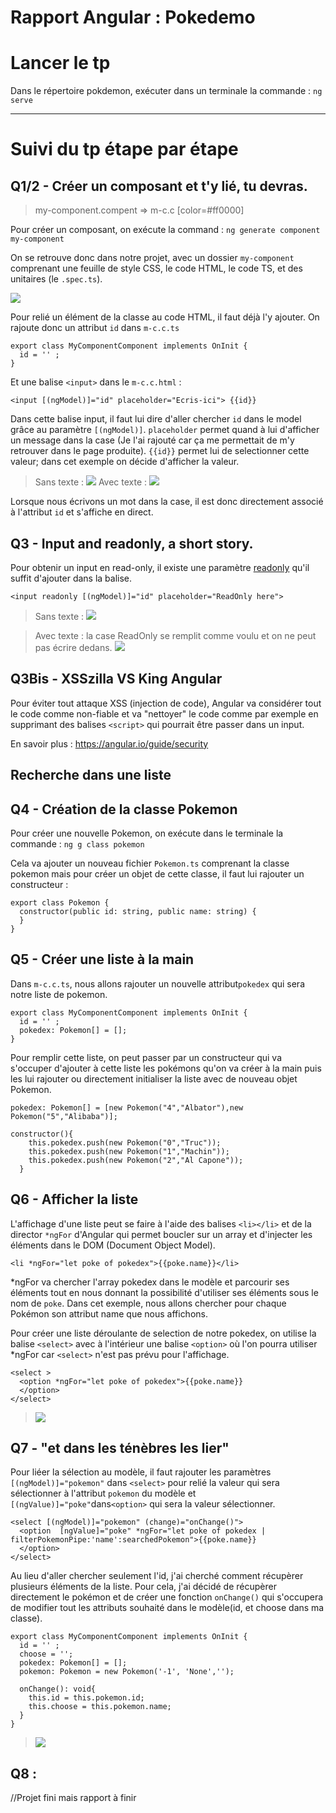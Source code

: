 # Rapport Angular : Pokedemo

# Lancer le tp
Dans le répertoire pokdemon, exécuter dans un terminale la commande :
`ng serve`


---

# Suivi du tp étape par étape

## Q1/2 - Créer un composant et t'y lié, tu devras.
>my-component.compent => m-c.c [color=#ff0000]

Pour créer un composant, on exécute la command :
`ng generate component my-component`

On se retrouve donc dans notre projet, avec un dossier ``my-component`` comprenant une feuille de style CSS, le code HTML, le code TS, et des unitaires (le ``.spec.ts``).

![](https://i.imgur.com/s6pWhrm.png)


Pour relié un élément de la classe au code HTML, il faut déjà l'y ajouter. 
On rajoute donc un attribut ``id`` dans ``m-c.c.ts``
```javascript= 
export class MyComponentComponent implements OnInit {
  id = '' ;
}
```

Et une balise ``<input>`` dans le ``m-c.c.html`` :

```htmlmixed=
<input [(ngModel)]="id" placeholder="Ecris-ici"> {{id}}
```

Dans cette balise input, il faut lui dire d'aller chercher ``id`` dans le model grâce au paramètre ``[(ngModel)]``. ``placeholder`` permet quand à lui d'afficher un message dans la case (Je l'ai rajouté car ça me permettait de m'y retrouver dans le page produite). ``{{id}}`` permet lui de selectionner cette valeur; dans cet exemple on décide d'afficher la valeur.
> Sans texte :
![](https://i.imgur.com/T61Et8w.png)
> Avec texte : 
![](https://i.imgur.com/E9GteME.png)


Lorsque nous écrivons un mot dans la case, il est donc directement associé à l'attribut ``id`` et s'affiche en direct.

## Q3 - Input and readonly, a short story.

Pour obtenir un input en read-only, il existe une paramètre [readonly](https://www.w3schools.com/tags/att_input_readonly.asp) qu'il suffit d'ajouter dans la balise.
```htmlmixed=
<input readonly [(ngModel)]="id" placeholder="ReadOnly here">
```
>Sans texte : 
![](https://i.imgur.com/68McU5n.png)

>Avec texte : la case ReadOnly se remplit comme voulu et on ne peut pas écrire dedans.
>![](https://i.imgur.com/rbJUBTS.png)

## Q3Bis - XSSzilla VS King Angular

Pour éviter tout attaque XSS (injection de code), Angular va considérer tout le code comme non-fiable et va "nettoyer" le code comme par exemple en supprimant des balises ``<script>`` qui pourrait être passer dans un input.

En savoir plus : https://angular.io/guide/security

## Recherche dans une liste

## Q4 - Création de la classe Pokemon

Pour créer une nouvelle Pokemon, on exécute dans le terminale la commande : 
``ng g class pokemon``

Cela va ajouter un nouveau fichier ``Pokemon.ts`` comprenant la classe pokemon mais pour créer un objet de cette classe, il faut lui rajouter un constructeur : 

```javascript=
export class Pokemon {
  constructor(public id: string, public name: string) {
  }
}
```

## Q5 - Créer une liste à la main

Dans ``m-c.c.ts``, nous allons rajouter un nouvelle attribut``pokedex`` qui sera notre liste de pokemon.


```javascript=
export class MyComponentComponent implements OnInit {
  id = '' ;
  pokedex: Pokemon[] = [];
}
```

Pour remplir cette liste, on peut passer par un constructeur qui va s'occuper d'ajouter à cette liste les pokémons qu'on va créer à la main puis les lui rajouter ou directement initialiser la liste avec de nouveau objet Pokemon.

```javascript=
pokedex: Pokemon[] = [new Pokemon("4","Albator"),new Pokemon("5","Alibaba")];

constructor(){
    this.pokedex.push(new Pokemon("0","Truc"));
    this.pokedex.push(new Pokemon("1","Machin"));
    this.pokedex.push(new Pokemon("2","Al Capone"));
  }
```

## Q6 - Afficher la liste

L'affichage d'une liste peut se faire à l'aide des balises ``<li></li>`` et de la director ``*ngFor`` d'Angular qui permet boucler sur un array et d'injecter les éléments dans le DOM (Document Object Model).

```htmlmixed=
<li *ngFor="let poke of pokedex">{{poke.name}}</li>
```

*ngFor va chercher l'array pokedex dans le modèle et parcourir ses éléments tout en nous donnant la possibilité d'utiliser ses éléments sous le nom de ``poke``. Dans cet exemple, nous allons chercher pour chaque Pokémon son attribut name que nous affichons.

Pour créer une liste déroulante de selection de notre pokedex, on utilise la balise ``<select>`` avec à l'intérieur une balise `<option>` où l'on pourra utiliser \*ngFor car `<select>` n'est pas prévu pour l'affichage.
```htmlmixed= 
<select >
  <option *ngFor="let poke of pokedex">{{poke.name}}
  </option>
</select>
```
> ![](https://i.imgur.com/ztvEyCr.png)



## Q7 - "et dans les ténèbres les lier"

Pour liéer la sélection au modèle, il faut rajouter les paramètres `[(ngModel)]="pokemon"` dans `<select>` pour relié la valeur qui sera sélectionner à l'attribut ``pokemon`` du modèle et `[(ngValue)]="poke"`dans``<option>`` qui sera la valeur sélectionner.

```htmlmixed=
<select [(ngModel)]="pokemon" (change)="onChange()">
  <option  [ngValue]="poke" *ngFor="let poke of pokedex | filterPokemonPipe:'name':searchedPokemon">{{poke.name}}
  </option>
</select>
```

Au lieu d'aller chercher seulement l'id, j'ai cherché comment récupèrer plusieurs éléments de la liste. Pour cela, j'ai décidé de récupèrer directement le pokémon et de créer une fonction `onChange()` qui s'occupera de modifier tout les attributs souhaité dans le modèle(id, et choose dans ma classe).

```javascript=
export class MyComponentComponent implements OnInit {
  id = '' ;
  choose = '';
  pokedex: Pokemon[] = [];
  pokemon: Pokemon = new Pokemon('-1', 'None','');
  
  onChange(): void{
    this.id = this.pokemon.id;
    this.choose = this.pokemon.name;
  }
}
```
> ![](https://i.imgur.com/B2UCQBp.png)


## Q8 : 

//Projet fini mais rapport à finir
